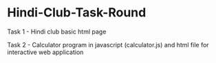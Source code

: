 # Hindi-Club-Task-Round
Task 1 - Hindi club basic html page

Task 2 - Calculator program in javascript (calculator.js) and html file for interactive web application
